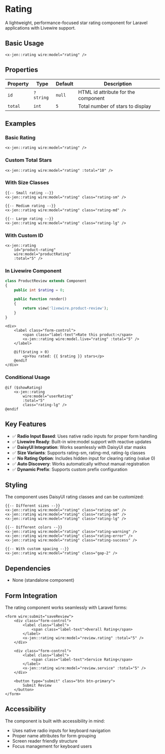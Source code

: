 # Rating

A lightweight, performance-focused star rating component for Laravel applications with Livewire support.

## Basic Usage

```blade
<x-jen::rating wire:model="rating" />
```

## Properties

| Property | Type      | Default | Description                         |
| -------- | --------- | ------- | ----------------------------------- |
| `id`     | `?string` | `null`  | HTML id attribute for the component |
| `total`  | `int`     | `5`     | Total number of stars to display    |

## Examples

### Basic Rating

```blade
<x-jen::rating wire:model="rating" />
```

### Custom Total Stars

```blade
<x-jen::rating wire:model="rating" :total="10" />
```

### With Size Classes

```blade
{{-- Small rating --}}
<x-jen::rating wire:model="rating" class="rating-sm" />

{{-- Medium rating --}}
<x-jen::rating wire:model="rating" class="rating-md" />

{{-- Large rating --}}
<x-jen::rating wire:model="rating" class="rating-lg" />
```

### With Custom ID

```blade
<x-jen::rating
    id="product-rating"
    wire:model="productRating"
    :total="5" />
```

### In Livewire Component

```php
class ProductReview extends Component
{
    public int $rating = 0;

    public function render()
    {
        return view('livewire.product-review');
    }
}
```

```blade
<div>
    <label class="form-control">
        <span class="label-text">Rate this product:</span>
        <x-jen::rating wire:model.live="rating" :total="5" />
    </label>

    @if($rating > 0)
        <p>You rated: {{ $rating }} stars</p>
    @endif
</div>
```

### Conditional Usage

```blade
@if ($showRating)
    <x-jen::rating
        wire:model="userRating"
        :total="5"
        class="rating-lg" />
@endif
```

## Key Features

-   ✅ **Radio Input Based**: Uses native radio inputs for proper form handling
-   ✅ **Livewire Ready**: Built-in wire:model support with reactive updates
-   ✅ **DaisyUI Integration**: Works seamlessly with DaisyUI star masks
-   ✅ **Size Variants**: Supports rating-sm, rating-md, rating-lg classes
-   ✅ **No Rating Option**: Includes hidden input for clearing rating (value 0)
-   ✅ **Auto Discovery**: Works automatically without manual registration
-   ✅ **Dynamic Prefix**: Supports custom prefix configuration

## Styling

The component uses DaisyUI rating classes and can be customized:

```blade
{{-- Different sizes --}}
<x-jen::rating wire:model="rating" class="rating-sm" />
<x-jen::rating wire:model="rating" class="rating-md" />
<x-jen::rating wire:model="rating" class="rating-lg" />

{{-- Different colors --}}
<x-jen::rating wire:model="rating" class="rating-warning" />
<x-jen::rating wire:model="rating" class="rating-error" />
<x-jen::rating wire:model="rating" class="rating-success" />

{{-- With custom spacing --}}
<x-jen::rating wire:model="rating" class="gap-2" />
```

## Dependencies

-   None (standalone component)

## Form Integration

The rating component works seamlessly with Laravel forms:

```blade
<form wire:submit="saveReview">
    <div class="form-control">
        <label class="label">
            <span class="label-text">Overall Rating</span>
        </label>
        <x-jen::rating wire:model="review.rating" :total="5" />
    </div>

    <div class="form-control">
        <label class="label">
            <span class="label-text">Service Rating</span>
        </label>
        <x-jen::rating wire:model="review.service" :total="5" />
    </div>

    <button type="submit" class="btn btn-primary">
        Submit Review
    </button>
</form>
```

## Accessibility

The component is built with accessibility in mind:

-   Uses native radio inputs for keyboard navigation
-   Proper name attributes for form grouping
-   Screen reader friendly structure
-   Focus management for keyboard users
